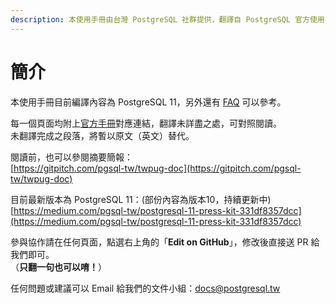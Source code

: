```yaml
---
description: 本使用手冊由台灣 PostgreSQL 社群提供，翻譯自 PostgreSQL 官方使用手冊，以推廣 PostgreSQL 於台灣的應用。
---
```


# 簡介

本使用手冊目前編譯內容為 PostgreSQL 11，另外還有 [FAQ](https://faq.postgresql.tw) 可以參考。

每一個頁面均附上[官方手冊](https://www.postgresql.org/docs/current/index.html)對應連結，翻譯未詳盡之處，可對照閱讀。  
未翻譯完成之段落，將暫以原文（英文）替代。

閱讀前，也可以參閱摘要簡報：  
[https://gitpitch.com/pgsql-tw/twpug-doc](https://gitpitch.com/pgsql-tw/twpug-doc)

目前最新版本為 PostgreSQL 11：\(部份內容為版本10，持續更新中\)  
[https://medium.com/pgsql-tw/postgresql-11-press-kit-331df8357dcc](https://medium.com/pgsql-tw/postgresql-11-press-kit-331df8357dcc)

參與協作請在任何頁面，點選右上角的「**Edit on GitHub**」，修改後直接送 PR 給我們即可。  
（**只翻一句也可以唷！**）

任何問題或建議可以 Email 給我們的文件小組：[docs@postgresql.tw](mailto:docs@postgresql.tw)

